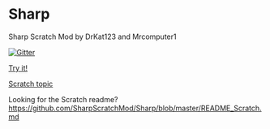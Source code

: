 # Sharp
Sharp Scratch Mod by DrKat123 and Mrcomputer1

[![Gitter](https://badges.gitter.im/SharpScratchMod/Sharp.svg)](https://gitter.im/SharpScratchMod/Sharp?utm_source=badge&utm_medium=badge&utm_campaign=pr-badge&utm_content=body_badge)

[Try it!](https://sharpscratchmod.github.io/Sharp.swf)

[Scratch topic](https://scratch.mit.edu/discuss/topic/199192/)

Looking for the Scratch readme? https://github.com/SharpScratchMod/Sharp/blob/master/README_Scratch.md
